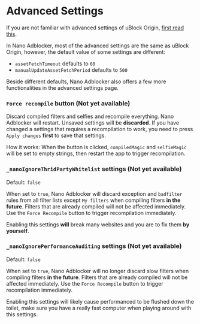# Advanced Settings

If you are not familiar with advanced settings of uBlock Origin, 
[first read this](https://github.com/gorhill/uBlock/wiki/Advanced-settings). 

In Nano Adblocker, most of the advanced settings are the same as uBlock Origin, however, the default value of some settings are 
different: 
- `assetFetchTimeout` defaults to `60`
- `manualUpdateAssetFetchPeriod` defaults to `500`

Beside different defaults, Nano Adblocker also offers a few more functionalities in the advanced settings page. 

### `Force recompile` button (Not yet available)

Discard compiled filters and selfies and recompile everything. Nano Adblocker will restart. Unsaved settings will be **discarded**. 
If you have changed a settings that requires a recompilation to work, you need to press `Apply changes` **first** to save that settings. 

How it works: When the button is clicked, `compiledMagic` and `selfieMagic` will be set to empty strings, then restart the app 
to trigger recompilation. 

### `_nanoIgnoreThridPartyWhitelist` settings (Not yet available)

Default: `false`

When set to `true`, Nano Adblocker will discard exception and `badfilter` rules from all filter lists except `My filters` when 
compiling filters **in the future**. Filters that are already compiled will not be affected immediately. Use the `Force Recompile` 
button to trigger recompilation immediately. 

Enabling this settings **will** break many websites and you are to fix them **by yourself**. 

### `_nanoIgnorePerformanceAuditing` settings (Not yet available)

Default: `false`

When set to `true`, Nano Adblocker will no longer discard slow filters when compiling filters **in the future**. Filters that are 
already compiled will not be affected immediately. Use the `Force Recompile` button to trigger recompilation immediately. 

Enabling this settings will likely cause performanced to be flushed down the toilet, make sure you have a really fast computer when 
playing around with this settings. 

